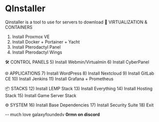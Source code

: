 # QInstaller
Qinstaller is a tool to use for servers to download
🐳 VIRTUALIZATION & CONTAINERS
1)  Install Proxmox VE
2)  Install Docker + Portainer + Yacht
3)  Install Pterodactyl Panel
4)  Install Pterodactyl Wings

🛠️ CONTROL PANELS
5)  Install Webmin/Virtualmin
6)  Install CyberPanel

🌐 APPLICATIONS
7)  Install WordPress
8)  Install Nextcloud
9)  Install GitLab CE
10) Install Jenkins
11) Install Grafana + Prometheus

📦 STACKS
12) Install LEMP Stack
13) Install Everything
14) Install Hosting Stack
15) Install Game Server Stack

⚙️ SYSTEM
16) Install Base Dependencies
17) Install Security Suite
18) Exit 

-- much love galaxyfoundedv
**0rmn on discord**
